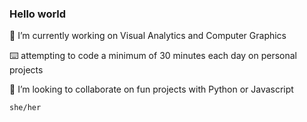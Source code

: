 ### Hello world

🔭 I’m currently working on Visual Analytics and Computer Graphics

⌨️️ attempting to code a minimum of 30 minutes each day on personal projects   

🌻 I’m looking to collaborate on fun projects with Python or Javascript

`she/her`
